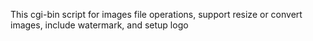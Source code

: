 This cgi-bin script for images file operations, support resize or convert images, include watermark, and setup logo
